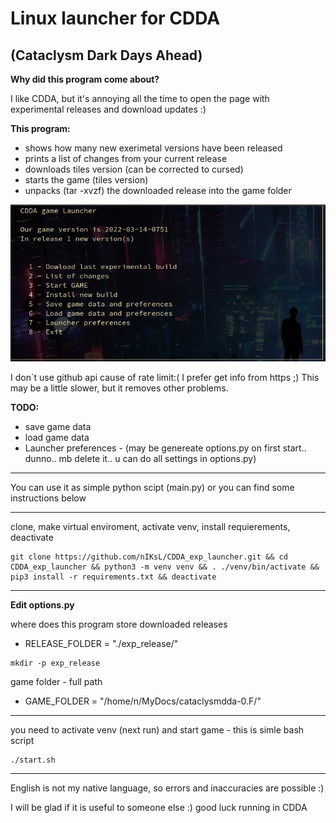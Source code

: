 # Linux launcher for CDDA
## (Cataclysm Dark Days Ahead)

**Why did this program come about?**

I like CDDA, but it's annoying all the time to open the page with experimental releases and download updates :)

**This program:**
- shows how many new exerimetal versions have been released
- prints a list of changes from your current release
- downloads tiles version (can be corrected to cursed)
- starts the game (tiles version)
- unpacks (tar -xvzf) the downloaded release into the game folder

![Alt-текст](https://github.com/nIKsL/CDDA_exp_launcher/blob/master/img/scr_menu.png "Орк")


I don`t use github api cause of rate limit:( I prefer get info from https ;)
This may be a little slower, but it removes other problems.

**TODO:**
- save game data
- load game data
- Launcher preferences - (may be genereate options.py on first start.. dunno.. mb delete it.. u can do all settings in options.py)

____
You can use it as simple python scipt (main.py)
or you can find some instructions below
____

clone, make virtual enviroment, activate venv, install requierements, deactivate
```
git clone https://github.com/nIKsL/CDDA_exp_launcher.git && cd CDDA_exp_launcher && python3 -m venv venv && . ./venv/bin/activate && pip3 install -r requirements.txt && deactivate
```
____
**Edit options.py**

where does this program store downloaded releases
- RELEASE_FOLDER = "./exp_release/"
```
mkdir -p exp_release
```

game folder - full path
- GAME_FOLDER = "/home/n/MyDocs/cataclysmdda-0.F/"
____
you need to activate venv (next run) and start game - this is simle bash script
```
./start.sh
```

____
English is not my native language, so errors and inaccuracies are possible :)

I will be glad if it is useful to someone else :) good luck running in CDDA
